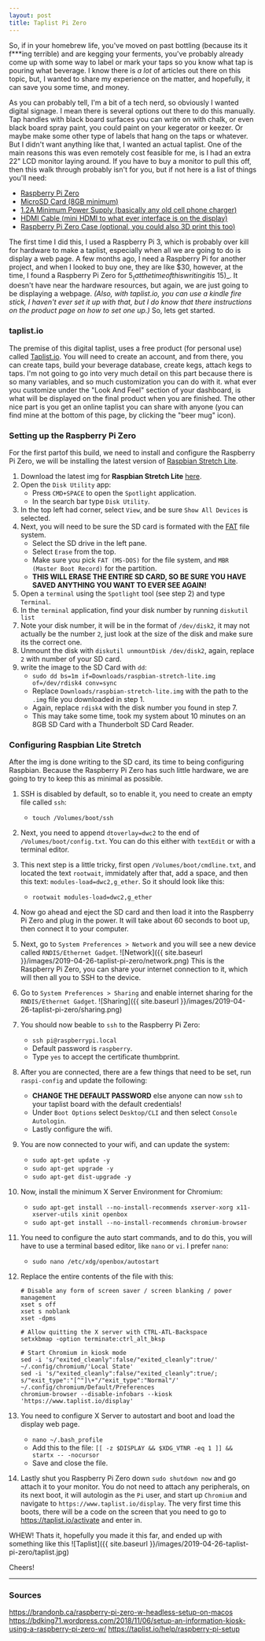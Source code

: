 ```yaml
---
layout: post
title: Taplist Pi Zero
---
```


So, if in your homebrew life, you've moved on past bottling (because its it f***ing terrible) and are kegging your ferments, you've probably already come up with some way to label or mark your taps so you know what tap is pouring what beverage.  I know there is _a lot_ of articles out there on this topic, but, I wanted to share my experience on the matter, and hopefully, it can save you some time, and money.

As you can probably tell, I'm a bit of a tech nerd, so obviously I wanted digital signage.  I mean there is several options out there to do this manually.  Tap handles with black board surfaces you can write on with chalk, or even black board spray paint, you could paint on your kegerator or keezer.  Or maybe make some other type of labels that hang on the taps or whatever.  But I didn't want anything like that, I wanted an actual taplist.  One of the main reasons this was even remotely cost feasible for me, is I had an extra 22" LCD monitor laying around.  If you have to buy a monitor to pull this off, then this walk through probably isn't for you, but if not here is a list of things you'll need:

* [Raspberry Pi Zero](https://www.amazon.com/gp/product/B01L3IU6XS/ref=as_li_qf_asin_il_tl?ie=UTF8&tag=angrymrtom-20&creative=9325&linkCode=as2&creativeASIN=B01L3IU6XS&linkId=5ad8ce250e1079a1dbff8a6f1cba3d0d)
* [MicroSD Card (8GB minimum)](https://www.amazon.com/gp/product/B0012Y2LLE/ref=as_li_qf_asin_il_tl?ie=UTF8&tag=angrymrtom-20&creative=9325&linkCode=as2&creativeASIN=B0012Y2LLE&linkId=ee9d9d3e68054a23ab63d1f02537e85e)
* [1.2A Minimum Power Supply (basically any old cell phone charger)](https://www.amazon.com/gp/product/B00GF9T3I0/ref=as_li_qf_asin_il_tl?ie=UTF8&tag=angrymrtom-20&creative=9325&linkCode=as2&creativeASIN=B00GF9T3I0&linkId=0d85b67b54f9a9ee66e63ae36f2a1b7c)
* [HDMI Cable (mini HDMI to what ever interface is on the display)](https://www.amazon.com/gp/product/B01KRKO4MM/ref=as_li_qf_asin_il_tl?ie=UTF8&tag=angrymrtom-20&creative=9325&linkCode=as2&creativeASIN=B01KRKO4MM&linkId=a1915b0866bd47fda46a792c390f5334)
* [Raspberry Pi Zero Case (optional, you could also 3D print this too)](https://www.amazon.com/gp/product/B01HP636I4/ref=as_li_qf_asin_il_tl?ie=UTF8&tag=angrymrtom-20&creative=9325&linkCode=as2&creativeASIN=B01HP636I4&linkId=ab3467b15878cbe5c1780d9c252cd551)

The first time I did this, I used a Raspberry Pi 3, which is probably over kill for hardware to make a taplist, especially when all we are going to do is display a web page.  A few months ago, I need a Raspberry Pi for another project, and when I looked to buy one, they are like $30, however, at the time, I found a Raspberry Pi Zero for $5 _(at the time of this writing it is ~$15)_.  It doesn't have near the hardware resources, but again, we are just going to be displaying a webpage.  _(Also, with taplist.io, you can use a kindle fire stick, I haven't ever set it up with that, but I do know that there instructions on the product page on how to set one up.)_  So, lets get started.

### taplist.io
The premise of this digital taplist, uses a free product (for personal use) called [Taplist.io](https://taplist.io).  You will need to create an account, and from there, you can create taps, build your beverage database, create kegs, attach kegs to taps.  I'm not going to go into very much detail on this part because there is so many variables, and so much customization you can do with it.  what ever you customize under the "Look And Feel" section of your dashboard, is what will be displayed on the final product when you are finished.  The other nice part is you get an online taplist you can share with anyone (you can find mine at the bottom of this page, by clicking the "beer mug" icon).

### Setting up the Raspberry Pi Zero
For the first partof this build, we need to install and configure the Raspberry Pi Zero, we will be installing the latest version of [Raspbian Stretch Lite](https://www.raspbian.org).
1. Download the latest img for **Raspbian Stretch Lite** [here](https://www.raspberrypi.org/downloads/raspbian/).
2. Open the `Disk Utility` app:
    * Press `CMD+SPACE` to open the `Spotlight` application.
    * In the search bar type `Disk Utility`.
3. In the top left had corner, select `View`, and be sure `Show All Devices` is selected.
4. Next, you will need to be sure the SD card is formated with the [FAT](https://en.wikipedia.org/wiki/Design_of_the_FAT_file_system) file system.
    * Select the SD drive in the left pane.
    * Select `Erase` from the top.
    * Make sure you pick `FAT (MS-DOS)` for the file system, and `MBR (Master Boot Record)` for the partition.
    * **THIS WILL ERASE THE ENTIRE SD CARD, SO BE SURE YOU HAVE SAVED ANYTHING YOU WANT TO EVER SEE AGAIN!**
5. Open a `terminal` using the `Spotlight` tool (see step 2) and type `Terminal`.
6. In the `terminal` application, find your disk number by running `diskutil list`
7. Note your disk number, it will be in the format of `/dev/disk2`, it may not actually be the number `2`, just look at the size of the disk and make sure its the correct one.
8. Unmount the disk with `diskutil unmountDisk /dev/disk2`, again, replace `2` with number of your SD card.
9. write the image to the SD Card with `dd`:
    * `sudo dd bs=1m if=Downloads/raspbian-stretch-lite.img of=/dev/rdisk4 conv=sync`
    * Replace `Downloads/raspbian-stretch-lite.img` with the path to the `.img` file you downloaded in step 1.
    * Again, replace `rdisk4` with the disk number you found in step 7.
    * This may take some time, took my system about 10 minutes on an 8GB SD Card with a Thunderbolt SD Card Reader.

### Configuring Raspbian Lite Stretch
After the img is done writing to the SD card, its time to being configuring Raspbian.  Because the Raspberry Pi Zero has such little hardware, we are going to try to keep this as minimal as possible.
1. SSH is disabled by default, so to enable it, you need to create an empty file called `ssh`:
    * `touch /Volumes/boot/ssh`
2. Next, you need to append `dtoverlay=dwc2` to the end of `/Volumes/boot/config.txt`.  You can do this either with `textEdit` or with a terminal editor.
3. This next step is a little tricky, first open `/Volumes/boot/cmdline.txt`, and located the text `rootwait`, immidately after that, add a space, and then this text: `modules-load=dwc2,g_ether`.  So it should look like this:
    * `rootwait modules-load=dwc2,g_ether`
4. Now go ahead and eject the SD card and then load it into the Raspberry Pi Zero and plug in the power.  It will take about 60 seconds to boot up, then connect it to your computer.
5. Next, go to `System Preferences > Network` and you will see a new device called `RNDIS/Ethernet Gadget`.  ![Network]({{ site.baseurl }}/images/2019-04-26-taplist-pi-zero/network.png)  This is the Raspberry Pi Zero, you can share your internet connection to it, which will then all you to SSH to the device.
6. Go to `System Preferences > Sharing` and enable internet sharing for the `RNDIS/Ethernet Gadget`. ![Sharing]({{ site.baseurl }}/images/2019-04-26-taplist-pi-zero/sharing.png)
7. You should now beable to `ssh` to the Raspberry Pi Zero:
    * `ssh pi@raspberrypi.local`
    * Default password is `raspberry`.
    * Type `yes` to accept the certificate thumbprint.
8. After you are connected, there are a few things that need to be set, run `raspi-config` and update the following:
    * **CHANGE THE DEFAULT PASSWORD** else anyone can now `ssh` to your taplist board with the default credentials!
    * Under `Boot Options` select `Desktop/CLI` and then select `Console Autologin`.
    * Lastly configure the wifi.
9. You are now connected to your wifi, and can update the system:
    * `sudo apt-get update -y`
    * `sudo apt-get upgrade -y`
    * `sudo apt-get dist-upgrade -y`
10. Now, install the minimum X Server Environment for Chromium:
    * `sudo apt-get install --no-install-recommends xserver-xorg x11-xserver-utils xinit openbox`
    * `sudo apt-get install --no-install-recommends chromium-browser`
11. You need to configure the auto start commands, and to do this, you will have to use a terminal based editor, like `nano` or `vi`.  I prefer `nano`:
    * `sudo nano /etc/xdg/openbox/autostart`
12. Replace the entire contents of the file with this:

    ```
    # Disable any form of screen saver / screen blanking / power management
    xset s off
    xset s noblank
    xset -dpms

    # Allow quitting the X server with CTRL-ATL-Backspace
    setxkbmap -option terminate:ctrl_alt_bksp

    # Start Chromium in kiosk mode
    sed -i 's/"exited_cleanly":false/"exited_cleanly":true/' ~/.config/chromium/'Local State'
    sed -i 's/"exited_cleanly":false/"exited_cleanly":true/; s/"exit_type":"[^"]\+"/"exit_type":"Normal"/' ~/.config/chromium/Default/Preferences
    chromium-browser --disable-infobars --kiosk 'https://www.taplist.io/display'
    ```

13. You need to configure X Server to autostart and boot and load the display web page.
    * `nano ~/.bash_profile`
    * Add this to the file: `[[ -z $DISPLAY && $XDG_VTNR -eq 1 ]] && startx -- -nocursor`
    * Save and close the file.

14. Lastly shut you Raspberry Pi Zero down `sudo shutdown now` and go attach it to your monitor.  You do not need to attach any peripherals, on its next boot, it will autologin as the `Pi` user, and start up `Chromium` and navigate to `https://www.taplist.io/display`.  The very first time this boots, there will be a code on the screen that you need to go to https://taplist.io/activate and enter in.

WHEW!  Thats it, hopefully you made it this far, and ended up with something like this ![Taplist]({{ site.baseurl }}/images/2019-04-26-taplist-pi-zero/taplist.jpg)

Cheers!

---

### Sources
https://brandonb.ca/raspberry-pi-zero-w-headless-setup-on-macos
https://bdking71.wordpress.com/2018/11/06/setup-an-information-kiosk-using-a-raspberry-pi-zero-w/
https://taplist.io/help/raspberry-pi-setup
